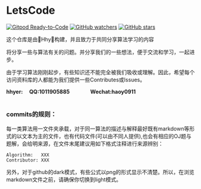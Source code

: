# LetsCode
[![Gitpod Ready-to-Code](https://img.shields.io/badge/Gitpod-Ready--to--Code-brightgreen?logo=gitpod&style=flat-square)](https://gitpod.io/#https://github.com/hhy-huang/Letscode)
[![GitHub watchers](https://img.shields.io/github/watchers/hhy-huang/LetsCode.svg?style=social&label=Watch)](https://github.com/hhy-huang/LetsCode)
[![GitHub stars](https://img.shields.io/github/stars/hhy-huang/LetsCode.svg?style=social&label=Stars)](https://github.com/hhy-huang/LetsCode)

这个仓库是由🌟Hhy🌟构建，并且致力于共同分享算法学习的内容

将分享一些与算法有关的问题。并分享我们的一些想法，便于交流和学习，一起进步。

由于学习算法刚刚起步，有些知识还不能完全被我们吸收或理解。因此，希望每个访问资料库的人都能为我们提供一些Contributes或Issues。

****hhyer:&emsp; QQ:1011905885 &emsp; &emsp; &emsp; Wechat:haoy0911****
#

### commits的规则：

每一类算法用一文件夹承载，对于同一算法的描述与解释最好既有markdown等形式的以文本为主的文件，也有代码文件(可以由不同人提供),也会有相应的OJ题与题解，会给明来源，在文件末尾建议用如下格式注释进行来源辨别：

```
Algorithm:   XXX
Contributor: XXX
```
另外，对于github的dark模式，有些公式以png的形式显示不清楚。所以，在浏览markdown文件之前，请确保你切换到light模式。
